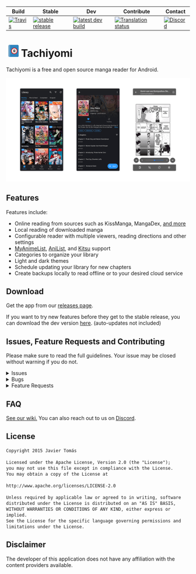 | Build | Stable | Dev | Contribute | Contact |
|-------|----------|---------|------------|---------|
| [![Travis](https://img.shields.io/travis/inorichi/tachiyomi.svg)](https://travis-ci.org/inorichi/tachiyomi) | [![stable release](https://img.shields.io/github/release/inorichi/tachiyomi.svg?maxAge=3600&label=download%20(autoupdate%20included))](https://github.com/inorichi/tachiyomi/releases) | [![latest dev build](https://img.shields.io/badge/download-latest%20build-blue.svg)](http://tachiyomi.kanade.eu/latest) | [![Translation status](https://hosted.weblate.org/widgets/tachiyomi/-/svg-badge.svg)](https://hosted.weblate.org/engage/tachiyomi/?utm_source=widget) | [![Discord](https://img.shields.io/discord/349436576037732353.svg)](https://discord.gg/tachiyomi) |


# ![app icon](./.github/readme-images/app-icon.png)Tachiyomi
Tachiyomi is a free and open source manga reader for Android.

![screenshots of app](./.github/readme-images/screens.png)

## Features

Features include:
* Online reading from sources such as KissManga, MangaDex, [and more](https://github.com/inorichi/tachiyomi-extensions)
* Local reading of downloaded manga
* Configurable reader with multiple viewers, reading directions and other settings
* [MyAnimeList](https://myanimelist.net/), [AniList](https://anilist.co/), and [Kitsu](https://kitsu.io/explore/anime) support
* Categories to organize your library
* Light and dark themes
* Schedule updating your library for new chapters
* Create backups locally to read offline or to your desired cloud service 

## Download
Get the app from our [releases page](https://github.com/inorichi/tachiyomi/releases).

If you want to try new features before they get to the stable release, you can download the dev version [here](http://tachiyomi.kanade.eu/latest). (auto-updates not included)

## Issues, Feature Requests and Contributing

Please make sure to read the full guidelines. Your issue may be closed without warning if you do not.

<details><summary>Issues</summary>

1. **Before reporting a new issue, take a look at the [FAQ](https://github.com/inorichi/tachiyomi/wiki/FAQ), the [changelog](https://github.com/inorichi/tachiyomi/releases) and the already opened [issues](https://github.com/inorichi/tachiyomi/issues).**
2. If you are unsure, ask here: [![Discord](https://img.shields.io/discord/349436576037732353.svg)](https://discord.gg/tachiyomi)

</details>

<details><summary>Bugs</summary>

* Include version (Setting > About > Version)
 * If not latest, try updating, it may have already been solved
 * Dev version is equal to the number of commits as seen in the main page
* Include steps to reproduce (if not obvious from description)
* Include screenshot (if needed)
* If it could be device-dependent, try reproducing on another device (if possible)
* For large logs use http://pastebin.com/ (or similar)
* Don't group unrelated requests into one issue

DO: https://github.com/inorichi/tachiyomi/issues/24 https://github.com/inorichi/tachiyomi/issues/71

DON'T: https://github.com/inorichi/tachiyomi/issues/75

</details>

<details><summary>Feature Requests</summary>

* Write a detailed issue, explaning what it should do or how. Avoid writing just "like X app does"
* Include screenshot (if needed)

Catalogue requests should be created at https://github.com/inorichi/tachiyomi-extensions, they do not belong in this repository.
</details>

## FAQ

[See our wiki.](https://github.com/inorichi/tachiyomi/wiki/FAQ)
You can also reach out to us on [Discord](https://discord.gg/tachiyomi).

## License

    Copyright 2015 Javier Tomás

    Licensed under the Apache License, Version 2.0 (the "License");
    you may not use this file except in compliance with the License.
    You may obtain a copy of the License at

    http://www.apache.org/licenses/LICENSE-2.0

    Unless required by applicable law or agreed to in writing, software
    distributed under the License is distributed on an "AS IS" BASIS,
    WITHOUT WARRANTIES OR CONDITIONS OF ANY KIND, either express or implied.
    See the License for the specific language governing permissions and
    limitations under the License.

## Disclaimer

The developer of this application does not have any affiliation with the content providers available.
